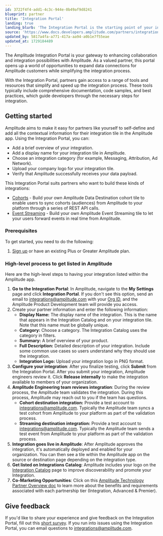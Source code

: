 ```yaml
---
id: 3722f4f4-add1-4c3c-944e-0b49af9d8241
blueprint: partner
title: 'Integration Portal'
landing: true
landing_blurb: 'The Integration Portal is the starting point of your integration with Amplitude.'
source: 'https://www.docs.developers.amplitude.com/partners/integration-portal/'
updated_by: 5817a4fa-a771-417a-aa94-a0b1e7f55eae
updated_at: 1729184489
---
```

The Amplitude Integration Portal is your gateway to enhancing collaboration and integration possibilities with Amplitude. As a valued partner, this portal opens up a world of opportunities to expand data connections for Amplitude customers while simplifying the integration process. 

With the Integration Portal, partners gain access to a range of tools and resources that simplify and speed up the integration process. These tools typically include comprehensive documentation, code samples, and best practices, which guide developers through the necessary steps for integration.


## Getting started 

Amplitude aims to make it easy for partners like yourself to self-define and add all the contextual information for their integration tile in the Amplitude app. Using the Integration Portal, you can:

- Add a brief overview of your integration.
- Add a display name for your integration tile in Amplitude.
- Choose an integration category (for example, Messaging, Attribution, Ad Network).
- Upload your company logo for your integration tile.
- Verify that Amplitude successfully receives your data payload.

This Integration Portal suits partners who want to build these kinds of integrations:

<!-- - [Event Ingestion](/docs/partners/create-an-event-ingestion-integration) - Build your own Amplitude Data Source tile to let your users set up an integration between Amplitude and your app. -->
- [Cohorts](/docs/partners/create-a-cohort-syncing-integration) - Build your own Amplitude Data Destination cohort tile to enable users to sync cohorts (audiences) from Amplitude to your platform through a series of REST API calls.
- [Event Streaming](/docs/partners/create-an-event-streaming-integration) - Build your own Amplitude Event Streaming tile to let your users forward events in real time from Amplitude. 

### Prerequisites 

To get started, you need to do the following:

1. [Sign up](https://amplitude.com/get-started) or have an existing Plus or Greater Amplitude plan.

### High-level process to get listed in Amplitude

Here are the high-level steps to having your integration listed within the Amplitude app. 

1. **Go to the Integration Portal**: In Amplitude, navigate to the **My Settings** page and click **Integration Portal**. If you don't see this option, send an email to [integrations@amplitude.com](mailto:integrations@amplitude.com) with your [Org ID](/docs/admin/account-management/account-settings), and the Amplitude Product Development team will provide you access.
2. Create your partner information and enter the following information:
      - **Display Name:** The display name of the integration. This is the name that appears in the Integration Catalog and on your integration tile. Note that this name must be globally unique.
      - **Category:** Choose a category. The Integration Catalog uses the category in filters.
      - **Summary:** A brief overview of your product.
      - **Full Description:** Detailed description of your integration. Include some common use cases so users understand why they should use the integration.
      - **Integration Logo:** Upload your integration logo in PNG format.
3. **Configure your integration**: After you finalize testing, click **Submit** from the Integration Portal. After you submit your integration, Amplitude engineers review it. Click **Release internally** to make the integration available to members of your organization. 
4. **Amplitude Engineering team reviews integration**: During the review process, the Amplitude team validates the integration. During this process, Amplitude may reach out to you if the team has questions.
    - **Cohort destination integration:** Provide a test account to integrations@amplitude.com. Typically the Amplitude team syncs a test cohort from Amplitude to your platform as part of the validation process.
    - **Streaming destination integration:** Provide a test account to integrations@amplitude.com. Typically the Amplitude team sends a test event from Amplitude to your platform as part of the validation process.
5. **Integration goes live in Amplitude**: After Amplitude approves the integration, it's automatically deployed and enabled for your organization. You can then see a tile within the Amplitude app on the source or destination page depending on the integration type.
6. **Get listed on Integrations Catalog**: Amplitude includes your logo on the [Integration Catalog](https://amplitude.com/integrations) page to improve discoverability and promote your Integration. 
7. **Co-Marketing Opportunities**: Click on this [Amplitude Technology Partner Overview doc](https://info.amplitude.com/rs/138-CDN-550/images/Amplitude_Tech_Partner_Overview.pdf) to learn more about the benefits and requirements associated with each partnership tier (Integration, Advanced & Premier). 

## Give feedback

If you'd like to share your experience and give feedback on the Integration Portal, fill out this [short survey](https://docs.google.com/forms/d/e/1FAIpQLScdj-pbOK5EbItwBNgF7KF9pBjeJZNzXNkqZ1ARJLm-Z3q1_Q/viewform?usp=sf_link). If you run into issues using the Integration Portal, you can email questions to <integrations@amplitude.com>.

<!-- vale on-->